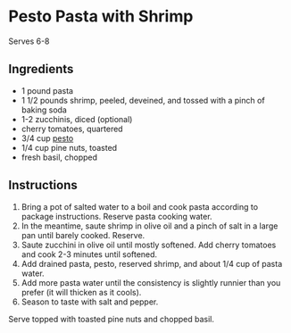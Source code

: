 # Pesto Pasta with Shrimp

Serves 6-8

## Ingredients

- 1 pound pasta
- 1 1/2 pounds shrimp, peeled, deveined, and tossed with a pinch of baking soda
- 1-2 zucchinis, diced (optional)
- cherry tomatoes, quartered
- 3/4 cup [pesto](pesto.md)
- 1/4 cup pine nuts, toasted
- fresh basil, chopped

## Instructions

1. Bring a pot of salted water to a boil and cook pasta according to package instructions. Reserve pasta cooking water.
2. In the meantime, saute shrimp in olive oil and a pinch of salt in a large pan until barely cooked. Reserve.
3. Saute zucchini in olive oil until mostly softened. Add cherry tomatoes and cook 2-3 minutes until softened.
4. Add drained pasta, pesto, reserved shrimp, and about 1/4 cup of pasta water.
5. Add more pasta water until the consistency is slightly runnier than you prefer (it will thicken as it cools).
6. Season to taste with salt and pepper.

Serve topped with toasted pine nuts and chopped basil.
